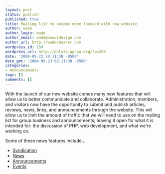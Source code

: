 ```yaml
---
layout: post
status: publish
published: true
title: Mailing list to become more focused with new website
author: wade
author_login: wade
author_email: wade@anavidesign.com
author_url: http://wadeshearer.com
wordpress_id: 259
wordpress_url: http://phlyte.uphpu.org/?p=259
date: '2004-05-22 20:11:38 -0500'
date_gmt: '2004-05-23 02:11:38 -0500'
categories:
- Announcements
tags: []
comments: []
---
```

<p>With the launch of our new website comes many new features that will allow us to better communicate and collaborate. Administration, members, and visitors now have the opportunity to submit and publish articles, reviews, news, links, and announcements through the website. This will allow us to limit the amount of traffic that we will need to use on the mailing list for group business and announcements; leaving it open for what it is intended for: the discussion of PHP, web development, and what we're working on.</p>
<p>Some of these news features include...</p>
<ul>
<li><a href="http://www.uphpu.org/staticpages/index.php?page=200405211727498">Syndication</a></li>
<li><a href="http://www.uphpu.org/index.php?topic=News">News</a></li>
<li><a href="http://www.uphpu.org/index.php?topic=Announcements">Announcements</a></li>
<li><a href="http://www.uphpu.org/calendar.php">Events</a></li>
</ul>

